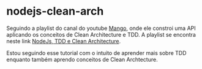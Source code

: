 # nodejs-clean-arch
Seguindo a playlist do canal do youtube [Mango](https://www.youtube.com/channel/UCabelTt5YHot17aKb19VRNA), onde ele constroi uma API aplicando os conceitos de Clean Architecture e TDD. A playlist se encontra neste link [NodeJs, TDD e Clean Architecture](https://www.youtube.com/watch?v=vV1wQ6GFH0A&list=PL9aKtVrF05DyEwK5kdvzrYXFdpZfj1dsG).

Estou seguindo esse tutorial com o intuito de aprender mais sobre TDD enquanto também aprendo conceitos de Clean Archtecture.
